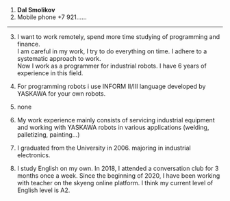 1. **Dal Smolikov**
2. Mobile phone +7 921......
-----------------------------------
3. I want to work remotely, spend more time studying of programming and finance.  
I am careful in my work, I try to do everything on time. I adhere to a systematic approach to work.  
Now I work as a programmer for industrial robots. I have 6 years of experience in this field.  

4. For programming robots i use INFORM II/III language developed by YASKAWA for your own robots. 
5. none
6. My work experience mainly consists of servicing industrial equipment and working with YASKAWA robots in various applications (welding, palletizing, painting...)
7. I graduated from the University in 2006. majoring in industrial electronics.
8. I study English on my own. In 2018, I attended a conversation club for 3 months once a week. Since the beginning of 2020, I have been working with teacher on the skyeng online platform. I think my current level of English level is A2.
